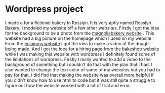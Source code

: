 # Wordpress project



  I made a for a fictional bakery in Rosslyn. It is very aptly named Rosslyn Bakery. I modeled my website off a few other websites. Firstly I got the idea for the background to be a photo from the [magnoliabakery website](https://www.magnoliabakery.com) . This website had a big picture on the homepage which I used on my website. From the [eclairons website](https://www.eclairons.com)  i got the idea to make a video of the dough being made. And i got the idea for a hiring page from the [bakeshop website](https://www.bakeshopva.com/)
	 while I was making this website with wordpress I definitely found some of the limitations of wordpress. Firstly I really wanted to add a    video to the background of something but i couldn't do that with the plan that I had. I also wanted to change the text color of some of my websites but you had to pay for that. I did find that making the website was overall more helpful if you didn't know how to use html to code but it was still quite a struggle to figure out how the website worked with a lot of trial and error.










